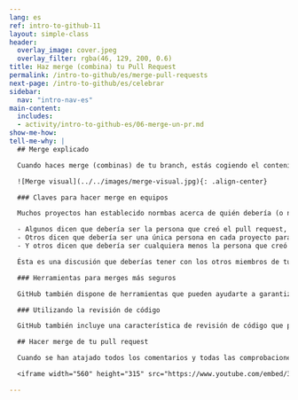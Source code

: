 ```yaml
---
lang: es
ref: intro-to-github-11
layout: simple-class
header:
  overlay_image: cover.jpeg
  overlay_filter: rgba(46, 129, 200, 0.6)
title: Haz merge (combina) tu Pull Request
permalink: /intro-to-github/es/merge-pull-requests
next-page: /intro-to-github/es/celebrar
sidebar:
  nav: "intro-nav-es"
main-content:
  includes:
  - activity/intro-to-github-es/06-merge-un-pr.md
show-me-how:
tell-me-why: |
  ## Merge explicado

  Cuando haces merge (combinas) de tu branch, estás cogiendo el contenido e historia de la rama que creaste y añadiéndolo al contenido e historia del branch `master` o rama principal.

  ![Merge visual](../../images/merge-visual.jpg){: .align-center}

  ### Claves para hacer merge en equipos

  Muchos proyectos han establecido normbas acerca de quién debería (o no debería) hacer merge de un pull request:

  - Algunos dicen que debería ser la persona que creó el pull request, porque serán quienes tengan que lidiar con cualquier problema que surga del merge.
  - Otros dicen que debería ser una única persona en cada proyecto para garantizar la consistencia.
  - Y otros dicen que debería ser cualquiera menos la persona que creó el pull request.

  Ésta es una discusión que deberías tener con los otros miembros de tu equipo.

  ### Herramientas para merges más seguros

  GitHub también dispone de herramientas que pueden ayudarte a garantizar que el código que combinas es seguro. Por ejemplo, este repositorio utiliza integración continua para validar la sintaxis en tu archivo y utliliza branches protegidos para evitar que hagas merge del branch si tu archivo contiene errores. ¡Emplearemos más tiempo en ver estas características en otra clase!

  ### Utilizando la revisión de código

  GitHub también incluye una característica de revisión de código que permite a otros indicar que han revisado el código y que o bien lo aprueban (**Approve**) o que solicitan cambios (**Request changes**).

  ## Hacer merge de tu pull request

  Cuando se han atajado todos los comentarios y todas las comprobaciones son correctas, estás listo para hacer merge de tu pull request. Este video te mostrará lo fácil que es:

  <iframe width="560" height="315" src="https://www.youtube.com/embed/3MUmLHHxSqE" frameborder="0" allowfullscreen></iframe>

---
```

